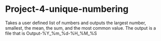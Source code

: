 # Project-4-unique-numbering

Takes a user defined list of numbers and outputs the largest number, smallest, the mean, the sum, and the most common value. The output is a file that is Output-%Y_%m_%d-%H_%M_%S
